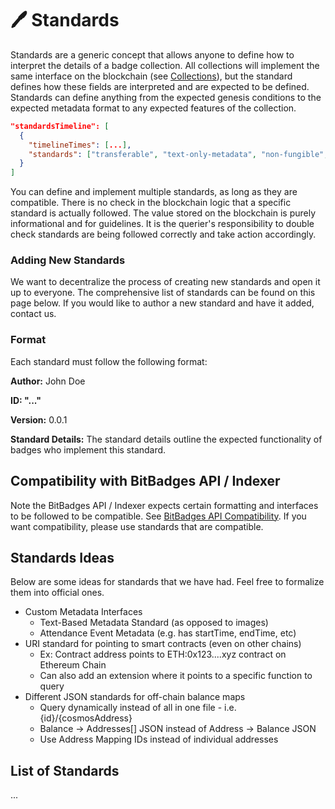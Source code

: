 # 🖊 Standards

Standards are a generic concept that allows anyone to define how to interpret the details of a badge collection. All collections will implement the same interface on the blockchain (see [Collections](broken-reference)), but the standard defines how these fields are interpreted and are expected to be defined. Standards can define anything from the expected genesis conditions to the expected metadata format to any expected features of the collection.

```json
"standardsTimeline": [
  {
    "timelineTimes": [...],
    "standards": ["transferable", "text-only-metadata", "non-fungible", "attendance-format"]1
  }
]
```

You can define and implement multiple standards, as long as they are compatible. There is no check in the blockchain logic that a specific standard is actually followed. The value stored on the blockchain is purely informational and for guidelines. It is the querier's responsibility to double check standards are being followed correctly and take action accordingly.

### Adding New Standards

We want to decentralize the process of creating new standards and open it up to everyone. The comprehensive list of standards can be found on this page below. If you would like to author a new standard and have it added, contact us.

### Format

Each standard must follow the following format:

**Author:** John Doe

**ID: "..."**

**Version:** 0.0.1

**Standard Details:** The standard details outline the expected functionality of badges who implement this standard.

## **Compatibility with BitBadges API / Indexer**

Note the BitBadges API / Indexer expects certain formatting and interfaces to be followed to be compatible. See [BitBadges API Compatibility](../indexer-api/compatibility.md). If you want compatibility, please use standards that are compatible.

## Standards Ideas

Below are some ideas for standards that we have had. Feel free to formalize them into official ones.

* Custom Metadata Interfaces
  * Text-Based Metadata Standard (as opposed to images)
  * Attendance Event Metadata (e.g. has startTime, endTime, etc)
* URI standard for pointing to smart contracts (even on other chains)&#x20;
  * Ex: Contract address points to ETH:0x123....xyz contract on Ethereum Chain
  * Can also add an extension where it points to a specific function to query
* Different JSON standards for off-chain balance maps
  * Query dynamically instead of all in one file - i.e. {id}/{cosmosAddress}
  * Balance -> Addresses\[] JSON instead of Address -> Balance JSON
  * Use Address Mapping IDs instead of individual addresses

## List of Standards

...
